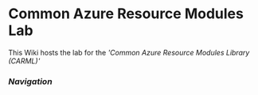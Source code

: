 # Common Azure Resource Modules Lab

This Wiki hosts the lab for the _'Common Azure Resource Modules Library (CARML)'_

### _Navigation_

